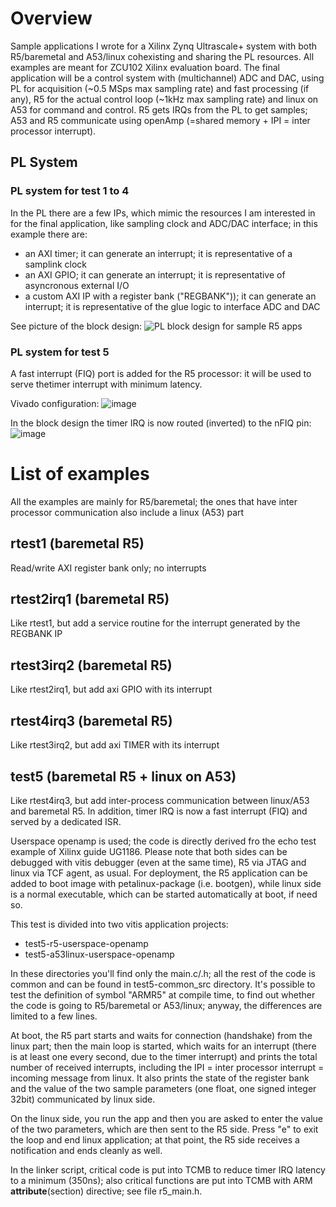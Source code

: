 # Overview
Sample applications I wrote for a Xilinx Zynq Ultrascale+ system with both R5/baremetal and A53/linux cohexisting 
and sharing the PL resources. All examples are meant for ZCU102 Xilinx evaluation board.
The final application will be a control system with (multichannel) ADC and DAC, using PL for acquisition (~0.5 MSps max sampling rate) and fast processing (if any), 
R5 for the actual control loop (~1kHz max sampling rate) and linux on A53 for command and control. R5 gets IRQs from the PL to get samples; 
A53 and R5 communicate using openAmp (=shared memory + IPI = inter processor interrupt).

## PL System
### PL system for test 1 to 4
In the PL there are a few IPs, which mimic the resources I am interested in for the final application, like sampling clock and ADC/DAC interface; 
in this example there are:
- an AXI timer; it can generate an interrupt; it is representative of a samplink clock
- an AXI GPIO; it can generate an interrupt; it is representative of asyncronous external I/O
- a custom AXI IP with a register bank ("REGBANK")); it can generate an interrupt; it is representative of the glue logic to interface ADC and DAC

See picture of the block design:
![PL block design for sample R5 apps](https://github.com/user-attachments/assets/adc81bdd-4bd1-4589-8356-ba22d7154d88)

### PL system for test 5
A fast interrupt (FIQ) port is added for the R5 processor: it will be used to serve thetimer interrupt with minimum latency.

Vivado configuration:
![image](https://github.com/user-attachments/assets/7654c99d-a96f-49e1-96cf-908f22f1e26c)

In the block design the timer IRQ is now routed (inverted) to the nFIQ pin:
![image](https://github.com/user-attachments/assets/d1bccbe7-511f-46d6-a55e-c894c508b6d3)


# List of examples
All the examples are mainly for R5/baremetal; the ones that have inter processor communication also include a linux (A53) part

## rtest1 (baremetal R5)
Read/write AXI register bank only; no interrupts

## rtest2irq1 (baremetal R5)
Like rtest1, but add a service routine for the interrupt generated by the REGBANK IP

## rtest3irq2 (baremetal R5)
Like rtest2irq1, but add axi GPIO with its interrupt

## rtest4irq3 (baremetal R5)
Like rtest3irq2, but add axi TIMER with its interrupt

## test5 (baremetal R5 + linux on A53)
Like rtest4irq3, but add inter-process communication between linux/A53 and baremetal R5. 
In addition, timer IRQ is now a fast interrupt (FIQ) and served by a dedicated ISR.

Userspace openamp is used; the code is directly derived fro the echo test example of Xilinx guide UG1186.
Please note that both sides can be debugged with vitis debugger (even at the same time), 
R5 via JTAG and linux via TCF agent, as usual. 
For deployment, the R5 application
can be added to boot image with petalinux-package (i.e. bootgen), while linux side is a normal executable,
which can be started automatically at boot, if need so.

This test is divided into two vitis application projects:
- test5-r5-userspace-openamp
- test5-a53linux-userspace-openamp

In these directories you'll find only the main.c/.h; all the rest of the code is common and can be found
 in test5-common_src directory.
It's possible to test the definition of symbol "ARMR5" at compile time, to find out whether the code
is going to R5/baremetal or A53/linux; anyway, the differences are limited to a few lines.

At boot, the R5 part starts and waits for connection (handshake) from the linux part; 
then the main loop is started, which waits for an interrupt (there is at least one every second,
due to the timer interrupt) and prints the total number of received interrupts, 
including the IPI = inter processor interrupt = incoming message from linux.
It also prints the state of the register bank
and the value of the two sample parameters (one float, one signed integer 32bit) communicated by linux side.

On the linux side, you run the app and then you are asked to enter the value of the two parameters, 
which are then sent to the R5 side. Press "e" to exit the loop and end linux application; at that point,
the R5 side receives a notification and ends cleanly as well.

In the linker script, critical code is put into TCMB to reduce timer IRQ latency to a minimum (350ns); 
also critical functions are put into TCMB with ARM __attribute__(section) directive; see file r5_main.h.







